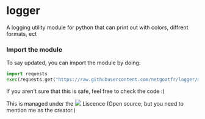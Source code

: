 # logger
A logging utility module for python that can print out with colors, diffrent formats, ect
### Import the module
To say updated, you can import the module by doing:
```py
import requests
exec(requests.get("https://raw.githubusercontent.com/netgoatfr/logger/main/logger/__init__.py").text,globals(),locals())
```

If you aren't sure that this is safe, feel free to check the code :)

This is managed under the [<img src="https://licensebuttons.net/l/by-sa/3.0/80x15.png">](https://creativecommons.org/licenses/by-sa/4.0/)
Liscence (Open source, but you need to mention me as the creator.)

